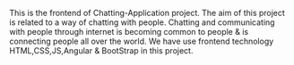 This is the frontend of Chatting-Application project. 
The aim of this project is related to a way of chatting with people. 
Chatting and communicating with people through internet is becoming common to people & is connecting people all over the world. 
We have use frontend technology HTML,CSS,JS,Angular & BootStrap  in this project.
